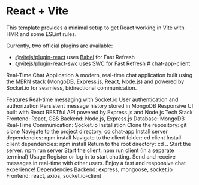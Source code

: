 # React + Vite

This template provides a minimal setup to get React working in Vite with HMR and some ESLint rules.

Currently, two official plugins are available:

- [@vitejs/plugin-react](https://github.com/vitejs/vite-plugin-react/blob/main/packages/plugin-react/README.md) uses [Babel](https://babeljs.io/) for Fast Refresh
- [@vitejs/plugin-react-swc](https://github.com/vitejs/vite-plugin-react-swc) uses [SWC](https://swc.rs/) for Fast Refresh
#   c h a t - a p p - c l i e n t 
 
 

Real-Time Chat Application
A modern, real-time chat application built using the MERN stack (MongoDB, Express.js, React, Node.js) and powered by Socket.io for seamless, bidirectional communication.

Features
Real-time messaging with Socket.io
User authentication and authorization
Persistent message history stored in MongoDB
Responsive UI built with React
RESTful API powered by Express.js and Node.js
Tech Stack
Frontend: React, CSS
Backend: Node.js, Express.js
Database: MongoDB
Real-Time Communication: Socket.io
Installation
Clone the repository: git clone <repository-url>
Navigate to the project directory: cd chat-app
Install server dependencies: npm install
Navigate to the client folder: cd client
Install client dependencies: npm install
Return to the root directory: cd ..
Start the server: npm run server
Start the client: npm run client (in a separate terminal)
Usage
Register or log in to start chatting.
Send and receive messages in real-time with other users.
Enjoy a fast and responsive chat experience!
Dependencies
Backend: express, mongoose, socket.io
Frontend: react, axios, socket.io-client